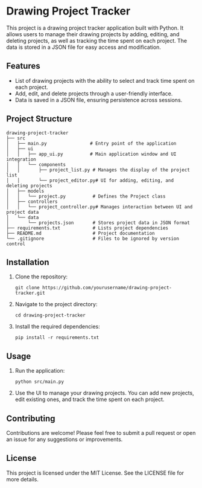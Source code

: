 # Drawing Project Tracker

This project is a drawing project tracker application built with Python. It allows users to manage their drawing projects by adding, editing, and deleting projects, as well as tracking the time spent on each project. The data is stored in a JSON file for easy access and modification.

## Features

- List of drawing projects with the ability to select and track time spent on each project.
- Add, edit, and delete projects through a user-friendly interface.
- Data is saved in a JSON file, ensuring persistence across sessions.

## Project Structure

```
drawing-project-tracker
├── src
│   ├── main.py                # Entry point of the application
│   ├── ui
│   │   ├── app_ui.py          # Main application window and UI integration
│   │   └── components
│   │       ├── project_list.py # Manages the display of the project list
│   │       └── project_editor.py# UI for adding, editing, and deleting projects
│   ├── models
│   │   └── project.py          # Defines the Project class
│   ├── controllers
│   │   └── project_controller.py# Manages interaction between UI and project data
│   └── data
│       └── projects.json       # Stores project data in JSON format
├── requirements.txt            # Lists project dependencies
├── README.md                   # Project documentation
└── .gitignore                  # Files to be ignored by version control
```

## Installation

1. Clone the repository:
   ```
   git clone https://github.com/yourusername/drawing-project-tracker.git
   ```
2. Navigate to the project directory:
   ```
   cd drawing-project-tracker
   ```
3. Install the required dependencies:
   ```
   pip install -r requirements.txt
   ```

## Usage

1. Run the application:
   ```
   python src/main.py
   ```
2. Use the UI to manage your drawing projects. You can add new projects, edit existing ones, and track the time spent on each project.

## Contributing

Contributions are welcome! Please feel free to submit a pull request or open an issue for any suggestions or improvements.

## License

This project is licensed under the MIT License. See the LICENSE file for more details.